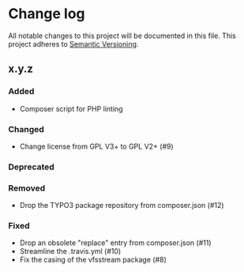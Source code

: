 # Change log

All notable changes to this project will be documented in this file.
This project adheres to [Semantic Versioning](https://semver.org/).

## x.y.z

### Added
- Composer script for PHP linting

### Changed
- Change license from GPL V3+ to GPL V2+ (#9)

### Deprecated

### Removed
- Drop the TYPO3 package repository from composer.json (#12)

### Fixed
- Drop an obsolete "replace" entry from composer.json (#11)
- Streamline the .travis.yml (#10)
- Fix the casing of the vfsstream package (#8)
